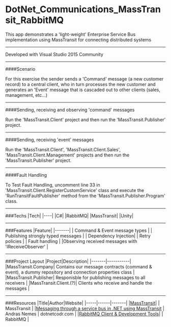 # DotNet_Communications_MassTransit_RabbitMQ
This app demonstrates a 'light-weight' Enterprise Service Bus implementation using MassTransit for connecting distributed systems

---

Developed with Visual Studio 2015 Community

---

####Scenario

For this exercise the sender sends a 'Command' message (a new customer record) to a central client, who in turn processes the new customer and generates an 'Event' message that is cascaded out to other clients (sales, management, etc...)

---
####Sending, receiving and observing 'command' messages

Run the 'MassTransit.Client' project and then run the 'MassTransit.Publisher' project.

---

####Sending, receiving 'event' messages

Run the 'MassTransit.Client', 'MassTransit.Client.Sales', 'MassTransit.Client.Management' projects and then run the 'MassTransit.Publisher' project.

---

####Fault Handling

To Test Fault Handling, uncomment line 33 in 'MassTransit.Client.RegisterCustomService' class and execute the 'RunTransitFaultPublisher' method from the 'MassTransit.Publisher.Program' class.

---

###Techs
|Tech|
|----|
|C#|
|RabbitMQ|
|MassTransit|
|Unity|

---

###Features
|Feature|
|-------|
| Command & Event message types |
| Publishing strongly typed messages |
| Dependency Injection|
| Retry policies |
| Fault handling |
|Observing received messages with 'IReceiveObserver' |

---

###Project Layout
|Project|Description|
|-------|-----------|
|MassTransit.Company| Contains our message contracts (command & event), a dummy repository and connection properties class |
|MassTransit.Publisher| Responisble for publishing messages to all receivers |
|MassTransit.Client.(?)| Clients who receive and handle the messages |

---

###Resources
|Title|Author|Website|
|-----|------|-------|
|[MassTransit](http://docs.masstransit-project.com/en/latest/index.html)| | MassTransit |
|[Messaging through a service bus in .NET using MassTransit](https://dotnetcodr.com/2016/09/08/messaging-through-a-service-bus-in-net-using-masstransit-part-1-foundations/) | Andras Nemes | dotnetcodr.com |
|[RabbitMQ Client & Development Tools](https://www.rabbitmq.com/devtools.html)| | RabbitMQ |
